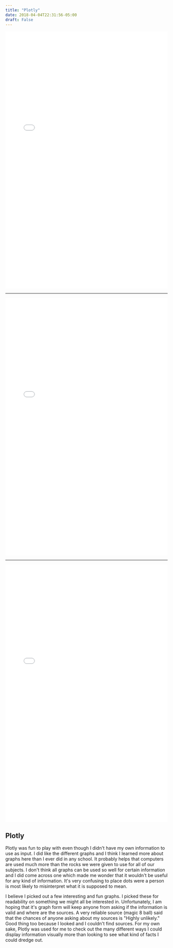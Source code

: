 ```yaml
---
title: "Plotly"
date: 2018-04-04T22:31:56-05:00
draft: False
---
```


<iframe width="100%" height="800" frameborder="0" scrolling="no" src="//plot.ly/~lzemere/23.embed"></iframe>

<hr/>

<iframe width="100%" height="800" frameborder="0" scrolling="no" src="//plot.ly/~Dreamshot/492.embed"></iframe>

<hr/>

<iframe width="100%" height="800" frameborder="0" scrolling="no" src="//plot.ly/~RhettAllain/131.embed"></iframe>


## Plotly

Plotly was fun to play with even though I didn't have my own information to use as input. I did like the different graphs and I think I learned more about graphs here than I ever did in any school. It probably helps that computers are used much more than the rocks we were given to use for all of our subjects. I don't think all graphs can be used so well for certain information and I did come across one which made me wonder that it wouldn't be useful for any kind of information. It's very confusing to place dots were a person is most likely to misinterpret what it is supposed to mean.

I believe I picked out a few interesting and fun graphs. I picked these for readability on something we might all be interested in. Unfortunately, I am hoping that it's graph form will keep anyone from asking if the information is valid and where are the sources. A very reliable source (magic 8 ball) said that the chances of anyone asking about my sources is "Highly unlikely." Good thing too because I looked and I couldn't find sources. For my own sake, Plotly was used for me to check out the many different ways I could display information visually more than looking to see what kind of facts I could dredge out.